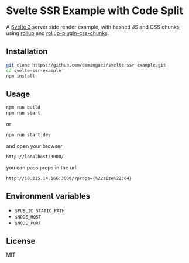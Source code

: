# Svelte SSR Example with Code Split

A [Svelte 3](https://v3.svelte.technology/) server side render example, with hashed JS and CSS chunks, using [rollup](https://github.com/rollup/rollup) and [rollup-plugin-css-chunks](https://github.com/domingues/rollup-plugin-css-chunks).

## Installation

```bash
git clone https://github.com/domingues/svelte-ssr-example.git
cd svelte-ssr-example
npm install
```

## Usage

```bash
npm run build
npm run start
```
or
```bash
npm run start:dev
```
and open your browser
```
http://localhost:3000/
```
you can pass props in the url
```
http://10.215.14.166:3000/?props={%22size%22:64}
```

## Environment variables

 - `$PUBLIC_STATIC_PATH`
 - `$NODE_HOST`
 - `$NODE_PORT`

## License

MIT
